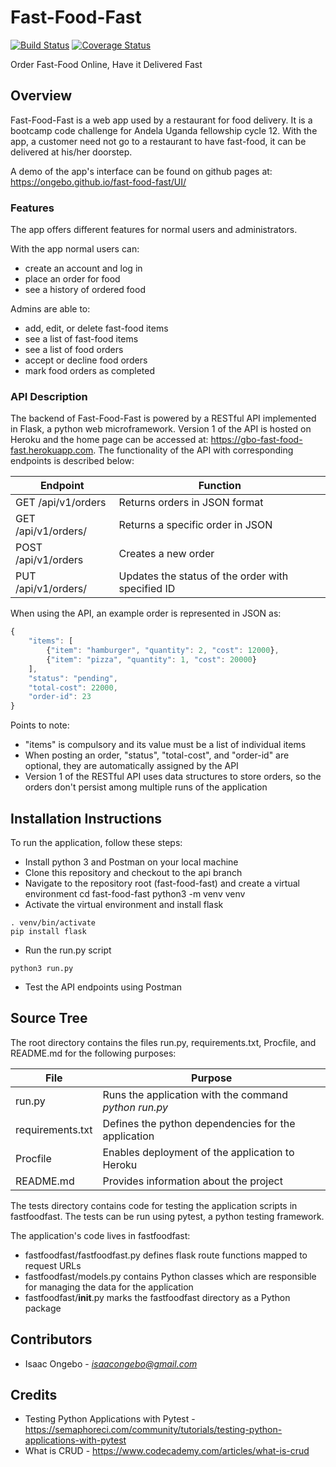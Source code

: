 # Fast-Food-Fast

[![Build Status](https://travis-ci.org/ongebo/fast-food-fast.svg?branch=ch-add-api-tests-160546296)](https://travis-ci.org/ongebo/fast-food-fast)
[![Coverage Status](https://coveralls.io/repos/github/ongebo/fast-food-fast/badge.svg?branch=ch-add-api-tests-160546296)](https://coveralls.io/github/ongebo/fast-food-fast?branch=ch-add-api-tests-160546296)

Order Fast-Food Online, Have it Delivered Fast

## Overview
Fast-Food-Fast is a web app used by a restaurant for food delivery. It is a bootcamp code challenge for Andela Uganda fellowship cycle 12. With the app, a customer need not go to a restaurant to have fast-food, it can be delivered at his/her doorstep.

A demo of the app's interface can be found on github pages at:
https://ongebo.github.io/fast-food-fast/UI/
### Features
The app offers different features for normal users and administrators.

With the app normal users can:
* create an account and log in
* place an order for food
* see a history of ordered food

Admins are able to:
* add, edit, or delete fast-food items
* see a list of fast-food items
* see a list of food orders
* accept or decline food orders
* mark food orders as completed
### API Description
The backend of Fast-Food-Fast is powered by a RESTful API implemented in Flask, a python web microframework. Version 1 of the API is hosted on Heroku and the home page can be accessed at: https://gbo-fast-food-fast.herokuapp.com. The functionality of the API with corresponding endpoints is described below:

Endpoint                       | Function
-------------------------------|----------------------------------------------------
GET /api/v1/orders             | Returns orders in JSON format
GET /api/v1/orders/<orderID>   | Returns a specific order in JSON
POST /api/v1/orders            | Creates a new order
PUT /api/v1/orders/<orderID>   | Updates the status of the order with specified ID

When using the API, an example order is represented in JSON as:
```javascript
{
    "items": [
        {"item": "hamburger", "quantity": 2, "cost": 12000},
        {"item": "pizza", "quantity": 1, "cost": 20000}
    ],
    "status": "pending",
    "total-cost": 22000,
    "order-id": 23
}
```
Points to note:
* "items" is compulsory and its value must be a list of individual items
* When posting an order, "status", "total-cost", and "order-id" are optional, they are automatically assigned by the API
* Version 1 of the RESTful API uses data structures to store orders, so the orders don't persist among multiple runs of the application

## Installation Instructions
To run the application, follow these steps:
* Install python 3 and Postman on your local machine
* Clone this repository and checkout to the api branch
* Navigate to the repository root (fast-food-fast) and create a virtual environment
    cd fast-food-fast
    python3 -m venv venv
* Activate the virtual environment and install flask
```
. venv/bin/activate
pip install flask
```
* Run the run.py script
```
python3 run.py
```
* Test the API endpoints using Postman

## Source Tree
The root directory contains the files run.py, requirements.txt, Procfile, and README.md for the following purposes:

File                | Purpose
--------------------|--------------------------------------------------------
run.py              | Runs the application with the command _python run.py_
requirements.txt    | Defines the python dependencies for the application
Procfile            | Enables deployment of the application to Heroku
README.md           | Provides information about the project

The tests directory contains code for testing the application scripts in fastfoodfast. The tests can be run using pytest, a python testing framework.

The application's code lives in fastfoodfast:
* fastfoodfast/fastfoodfast.py defines flask route functions mapped to request URLs
* fastfoodfast/models.py contains Python classes which are responsible for managing the data for the application
* fastfoodfast/__init__.py marks the fastfoodfast directory as a Python package

## Contributors
* Isaac Ongebo - *isaacongebo@gmail.com*

## Credits
* Testing Python Applications with Pytest - https://semaphoreci.com/community/tutorials/testing-python-applications-with-pytest
* What is CRUD - https://www.codecademy.com/articles/what-is-crud